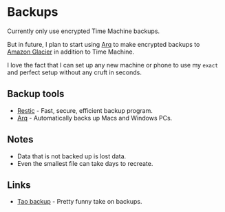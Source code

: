 # Backups

Currently only use encrypted Time Machine backups.

But in future, I plan to start using [Arq](https://www.arqbackup.com) to make encrypted backups to [Amazon Glacier](https://www.backblaze.com/) in addition to Time Machine.

I love the fact that I can set up any new machine or phone to use my `exact` and perfect setup without any cruft in seconds.

## Backup tools

- [Restic](https://github.com/restic/restic) - Fast, secure, efficient backup program.
- [Arq](https://www.arqbackup.com/) - Automatically backs up Macs and Windows PCs.

## Notes

- Data that is not backed up is lost data.
- Even the smallest file can take days to recreate.

## Links

- [Tao backup](http://taobackup.com/) - Pretty funny take on backups.
